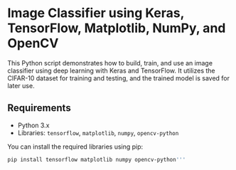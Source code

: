 # Image Classifier using Keras, TensorFlow, Matplotlib, NumPy, and OpenCV

This Python script demonstrates how to build, train, and use an image classifier using deep learning with Keras and TensorFlow. It utilizes the CIFAR-10 dataset for training and testing, and the trained model is saved for later use.

## Requirements

- Python 3.x
- Libraries: `tensorflow`, `matplotlib`, `numpy`, `opencv-python`

You can install the required libraries using pip:

```bash
pip install tensorflow matplotlib numpy opencv-python'''

